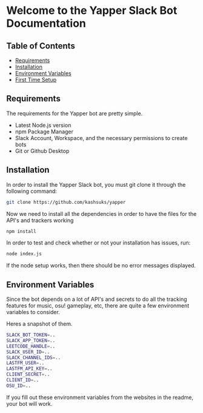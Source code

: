 # Welcome to the Yapper Slack Bot Documentation

## Table of Contents

- [Requirements](#requirements)
- [Installation](#installation)
- [Environment Variables](#environment-variables)
- [First Time Setup](#first-time-setup)

## Requirements

The requirements for the Yapper bot are pretty simple.

- Latest Node.js version
- npm Package Manager
- Slack Account, Workspace, and the necessary permissions to create bots
- Git or Github Desktop

## Installation

In order to install the Yapper Slack bot, you must git clone it through the following command:

```bash
git clone https://github.com/kashsuks/yapper
```

Now we need to install all the dependencies in order to have the files for the API's and trackers working

```bash
npm install
```

In order to test and check whether or not your installation has issues, run:

```bash
node index.js
```

If the node setup works, then there should be no error messages displayed.

## Environment Variables

Since the bot depends on a lot of API's and secrets to do all the tracking features for music, osu! gameplay, etc, there are quite a few environment variables to consider.

Heres a snapshot of them.

```bash
SLACK_BOT_TOKEN=..
SLACK_APP_TOKEN=..
LEETCODE_HANDLE=..
SLACK_USER_ID=..
SLACK_CHANNEL_IDS=..
LASTFM_USER=..
LASTFM_API_KEY=..
CLIENT_SECRET=..
CLIENT_ID=..
OSU_ID=..
```

If you fill out these environment variables from the websites in the readme, your bot will work.